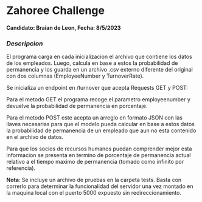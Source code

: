
# Zahoree Challenge

#### Candidato: **Braian de Leon**, Fecha: **8/5/2023**

### *Descripcion*
El programa carga en cada inicializacion el archivo que contiene los datos de los empleados. Luego, calcula en base a estos la probabilidad de permanencia y los guarda en un archivo .csv externo diferente del original con dos columnas (EmployeeNumber y TurnoverRate).

Se inicializa un endpoint en /turnover que acepta Requests GET y POST: 

Para el metodo GET el programa recoge el parametro employeenumber y devuelve la probabilidad de permanencia en porcentaje.

Para el metodo POST este acepta un arreglo en formato JSON con las llaves necesarias para que el modelo pueda calcular en base a estos datos la probabilidad de permanencia de un empleado que aun no esta contenido en el archivo de datos. 

Para que los socios de recursos humanos puedan comprender mejor esta informacion se presenta en termino de porcentaje de permanencia actual relativo a el tiempo maximo de permanencia (tomado como infinito por referencia). 

**Nota**: Se incluye un archivo de pruebas en la carpeta tests. Basta con correrlo para determinar la funcionalidad del servidor una vez montado en la maquina local con el puerto 5000 expuesto sin redireccionamiento.
 